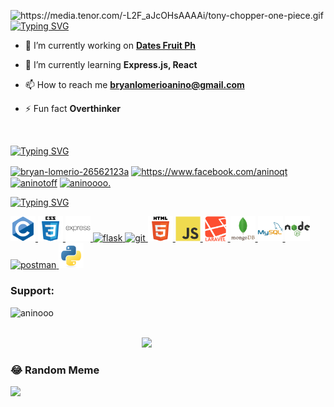  <img src="https://media.tenor.com/-L2F_aJcOHsAAAAi/tony-chopper-one-piece.gif" alt="https://media.tenor.com/-L2F_aJcOHsAAAAi/tony-chopper-one-piece.gif" class="transparent shrinkToFit" width="88" height="106"> [![Typing SVG](https://readme-typing-svg.demolab.com?font=Fira+Code&weight=900&size=30&duration=5029&pause=1000&color=0BD642&random=true&width=435&lines=Hi%2C+I'm+Bryan+Lomerio%E2%98%95)](https://git.io/typing-svg)



- 🔭 I’m currently working on **[Dates Fruit Ph](https://www.facebook.com/datesfruitphilippines)**

- 🌱 I’m currently learning **Express.js, React**

- 📫 How to reach me **bryanlomerioanino@gmail.com**

- ⚡ Fun fact **Overthinker**

<img src="https://c.tenor.com/dnfJcln1SwoAAAAC/tenor.gif" alt="">

[![Typing SVG](https://readme-typing-svg.demolab.com?font=Fira+Code&pause=1000&color=27BA4A&random=false&width=435&lines=Connect+with+me%3A+)](https://git.io/typing-svg)
<p align="left">
<a href="https://linkedin.com/in/bryan-lomerio-26562123a" target="blank"><img align="center" src="https://raw.githubusercontent.com/rahuldkjain/github-profile-readme-generator/master/src/images/icons/Social/linked-in-alt.svg" alt="bryan-lomerio-26562123a" height="30" width="40" /></a>
<a href="https://www.facebook.com/aninoqt" target="blank"><img align="center" src="https://raw.githubusercontent.com/rahuldkjain/github-profile-readme-generator/master/src/images/icons/Social/facebook.svg" alt="https://www.facebook.com/aninoqt" height="30" width="40" /></a>
<a href="https://instagram.com/aninotoff" target="blank"><img align="center" src="https://raw.githubusercontent.com/rahuldkjain/github-profile-readme-generator/master/src/images/icons/Social/instagram.svg" alt="aninotoff" height="30" width="40" /></a>
<a href="https://discord.gg/aninoooo." target="blank"><img align="center" src="https://raw.githubusercontent.com/rahuldkjain/github-profile-readme-generator/master/src/images/icons/Social/discord.svg" alt="aninoooo." height="30" width="40" /></a>
</p>

[![Typing SVG](https://readme-typing-svg.demolab.com?font=Fira+Code&pause=1000&color=27BA4A&random=false&width=435&lines=Languages+and+Tools)](https://git.io/typing-svg)
<p align="left">
<p align="left"> <a href="https://www.cprogramming.com/" target="_blank" rel="noreferrer"> <img src="https://raw.githubusercontent.com/devicons/devicon/master/icons/c/c-original.svg" alt="c" width="40" height="40"/> </a> <a href="https://www.w3schools.com/css/" target="_blank" rel="noreferrer"> <img src="https://raw.githubusercontent.com/devicons/devicon/master/icons/css3/css3-original-wordmark.svg" alt="css3" width="40" height="40"/> </a> <a href="https://expressjs.com" target="_blank" rel="noreferrer"> <img src="https://raw.githubusercontent.com/devicons/devicon/master/icons/express/express-original-wordmark.svg" alt="express" width="40" height="40"/> </a> <a href="https://flask.palletsprojects.com/" target="_blank" rel="noreferrer"> <img src="https://www.vectorlogo.zone/logos/pocoo_flask/pocoo_flask-icon.svg" alt="flask" width="40" height="40"/> </a> <a href="https://git-scm.com/" target="_blank" rel="noreferrer"> <img src="https://www.vectorlogo.zone/logos/git-scm/git-scm-icon.svg" alt="git" width="40" height="40"/> </a> <a href="https://www.w3.org/html/" target="_blank" rel="noreferrer"> <img src="https://raw.githubusercontent.com/devicons/devicon/master/icons/html5/html5-original-wordmark.svg" alt="html5" width="40" height="40"/> </a> <a href="https://developer.mozilla.org/en-US/docs/Web/JavaScript" target="_blank" rel="noreferrer"> <img src="https://raw.githubusercontent.com/devicons/devicon/master/icons/javascript/javascript-original.svg" alt="javascript" width="40" height="40"/> </a> <a href="https://laravel.com/" target="_blank" rel="noreferrer"> <img src="https://raw.githubusercontent.com/devicons/devicon/master/icons/laravel/laravel-plain-wordmark.svg" alt="laravel" width="40" height="40"/> </a> <a href="https://www.mongodb.com/" target="_blank" rel="noreferrer"> <img src="https://raw.githubusercontent.com/devicons/devicon/master/icons/mongodb/mongodb-original-wordmark.svg" alt="mongodb" width="40" height="40"/> </a> <a href="https://www.mysql.com/" target="_blank" rel="noreferrer"> <img src="https://raw.githubusercontent.com/devicons/devicon/master/icons/mysql/mysql-original-wordmark.svg" alt="mysql" width="40" height="40"/> </a> <a href="https://nodejs.org" target="_blank" rel="noreferrer"> <img src="https://raw.githubusercontent.com/devicons/devicon/master/icons/nodejs/nodejs-original-wordmark.svg" alt="nodejs" width="40" height="40"/> </a> <a href="https://postman.com" target="_blank" rel="noreferrer"> <img src="https://www.vectorlogo.zone/logos/getpostman/getpostman-icon.svg" alt="postman" width="40" height="40"/> </a> <a href="https://www.python.org" target="_blank" rel="noreferrer"> <img src="https://raw.githubusercontent.com/devicons/devicon/master/icons/python/python-original.svg" alt="python" width="40" height="40"/> </a> </p>

<h3 align="left">Support:</h3>
<p><a href="https://www.buymeacoffee.com/aninooo"> <img align="left" src="https://cdn.buymeacoffee.com/buttons/v2/default-yellow.png" height="50" width="210" alt="aninooo" /></a></p><br><br>

![](https://github-readme-streak-stats.herokuapp.com/?user=Aninooo&theme=dark&hide_border=false)<br/>

### 😂 Random Meme
<img src='https://randommeme-five.vercel.app/' style="height: 400px;"/>



